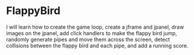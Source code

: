 # FlappyBird
I will learn how to create the game loop, create a jframe and jpanel, 
draw images on the jpanel, add click handlers to make the flappy bird jump,
randomly generate pipes and move them across the screen,
detect collisions between the flappy bird and each pipe, and add a running score.
